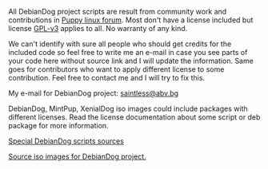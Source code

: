 All DebianDog project scripts are result from community work and contributions in [Puppy linux forum](http://murga-linux.com/puppy). Most don't have a license included but license [GPL-v3](https://github.com/DebianDog/Wheezy/blob/master/LICENSE) applies to all. No warranty of any kind.

We can't identify with sure all people who should get credits for the included code so feel free to write me an e-mail in case you see parts of your code here without source link and I will update the information. Same goes for contributors who want to apply different license to some contribution. Feel free to contact me and I will try to fix this.

My e-mail for DebianDog project:
saintless@abv.bg

DebianDog, MintPup, XenialDog iso images could include packages with different licenses. Read the license documentation about some script or deb package for more information.

[Special DebianDog scripts sources](https://github.com/DebianDog/Wheezy/releases/download/v0.1/debdog-utilities-source.tar.gz)

[Source iso images for DebianDog project.](https://github.com/MintPup/Retro-Debian-Sources/releases/tag/v.1.0)

